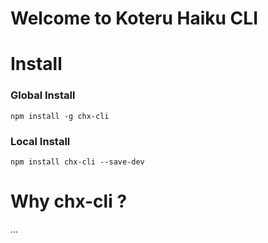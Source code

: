 # Welcome to Koteru Haiku CLI

# Install
### Global Install
`npm install -g chx-cli`
### Local Install
`npm install chx-cli --save-dev`
# Why chx-cli ?
...